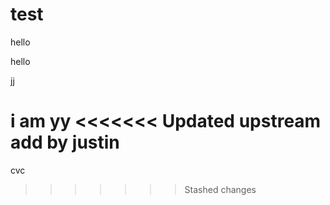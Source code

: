 # test
hello

hello 

jj

i am  yy
<<<<<<< Updated upstream
add by justin
=======
cvc
>>>>>>> Stashed changes
